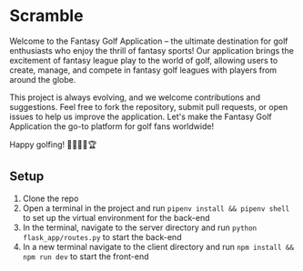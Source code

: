 # Scramble

Welcome to the Fantasy Golf Application – the ultimate destination for golf enthusiasts who enjoy the thrill of fantasy sports! Our application brings the excitement of fantasy league play to the world of golf, allowing users to create, manage, and compete in fantasy golf leagues with players from around the globe.

This project is always evolving, and we welcome contributions and suggestions. Feel free to fork the repository, submit pull requests, or open issues to help us improve the application. Let's make the Fantasy Golf Application the go-to platform for golf fans worldwide!

Happy golfing! 🏌️‍♂️🏌️‍♀️🏆

## Setup
1. Clone the repo
2. Open a terminal in the project and run `pipenv install && pipenv shell` to set up the virtual environment for the back-end
3. In the terminal, navigate to the server directory and run `python flask_app/routes.py` to start the back-end
4. In a new terminal navigate to the client directory and run `npm install && npm run dev` to start the front-end
